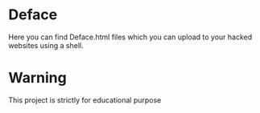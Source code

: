 # Deface
Here you can find Deface.html files which you can upload to your hacked websites using a shell.
# Warning
This project is strictly for educational purpose
